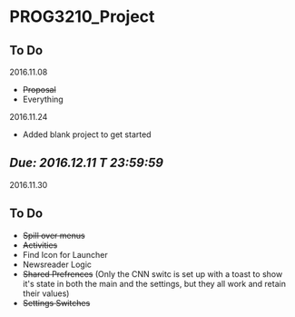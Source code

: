# PROG3210_Project

## To Do

2016.11.08


- ~~Proposal~~
- Everything

2016.11.24

- Added blank project to get started

## **_Due: 2016.12.11 T 23:59:59_**

2016.11.30

## To Do

- ~~Spill over menus~~
- ~~Activities~~
- Find Icon for Launcher
- Newsreader Logic
- ~~Shared Prefrences~~ (Only the CNN switc is set up with a toast to show it's state in both the main and the settings, but they all work and retain their values)
- ~~Settings Switches~~
